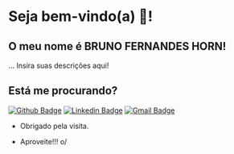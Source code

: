 # Seja bem-vindo(a) 👋!

## O meu nome é BRUNO FERNANDES HORN!

… Insira suas descrições aqui!


## Está me procurando? 
[![Github Badge](https://img.shields.io/badge/-Github-000?style=flat-square&logo=Github&logoColor=white&link=https://github.com/brunofhorn)](https://github.com/brunofhorn)
[![Linkedin Badge](https://img.shields.io/badge/-LinkedIn-blue?style=flat-square&logo=Linkedin&logoColor=white&link=https://www.linkedin.com/in/brunofernandeshorn/)](https://www.linkedin.com/in/brunofernandeshorn/)
[![Gmail Badge](https://img.shields.io/badge/-Gmail-c14438?style=flat-square&logo=Gmail&logoColor=white&link=mailto:b.fernandeshorn@gmail.com)](mailto:b.fernandeshorn@gmail.com)

- Obrigado pela visita. 

- Aproveite!!! o/

<!--
**brunofhorn/brunofhorn** is a ✨ _special_ ✨ repository because its `README.md` (this file) appears on your GitHub profile.

Here are some ideas to get you started:

- 🔭 I’m currently working on ...
- 🌱 I’m currently learning ...
- 👯 I’m looking to collaborate on ...
- 🤔 I’m looking for help with ...
- 💬 Ask me about ...
- 📫 How to reach me: ...
- 😄 Pronouns: ...
- ⚡ Fun fact: ...
-->
